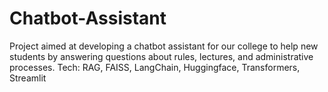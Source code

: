 # Chatbot-Assistant
Project aimed at developing a chatbot assistant for our college to help new students by answering questions about rules, lectures, and administrative processes. Tech: RAG, FAISS, LangChain, Huggingface, Transformers, Streamlit
